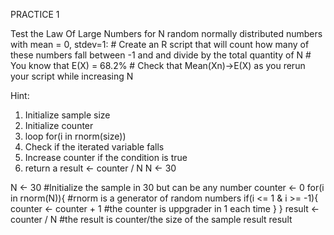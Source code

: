 PRACTICE 1 

Test the Law Of Large Numbers for N random normally distributed numbers with mean = 0, stdev=1: # Create an R script that will count how many of these numbers fall between -1 and and divide by the total quantity of N # You know that E(X) = 68.2% # Check that Mean(Xn)->E(X) as you rerun your script while increasing N 

Hint:  
1. Initialize sample size 
2. Initialize counter 
3. loop for(i in rnorm(size)) 
4. Check if the iterated variable falls 
5. Increase counter if the condition is true 
6. return a result <- counter / N N <- 30 

N <- 30 #Initialize the sample in 30 but can be any number
counter <- 0 
for(i in rnorm(N)){ #rnorm is a generator of random numbers
  if(i <= 1 & i >= -1){
    counter <- counter + 1 #the counter is uppgrader in 1 each time 
  } 
}
result <- counter / N  #the result is counter/the size of the sample result
result
